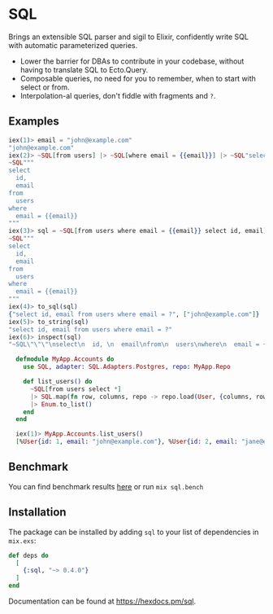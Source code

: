 <!--
# SPDX-License-Identifier: Apache-2.0
# SPDX-FileCopyrightText: 2025 DBVisor
-->

# SQL

<!-- MDOC !-->

Brings an extensible SQL parser and sigil to Elixir, confidently write SQL with automatic parameterized queries.

- Lower the barrier for DBAs to contribute in your codebase, without having to translate SQL to Ecto.Query.
- Composable queries, no need for you to remember, when to start with select or from.
- Interpolation-al queries, don't fiddle with fragments and `?`.

## Examples

```elixir
iex(1)> email = "john@example.com"
"john@example.com"
iex(2)> ~SQL[from users] |> ~SQL[where email = {{email}}] |> ~SQL"select id, email"
~SQL"""
select
  id,
  email
from
  users
where
  email = {{email}}
"""
iex(3)> sql = ~SQL[from users where email = {{email}} select id, email]
~SQL"""
select
  id,
  email
from
  users
where
  email = {{email}}
"""
iex(4)> to_sql(sql)
{"select id, email from users where email = ?", ["john@example.com"]}
iex(5)> to_string(sql)
"select id, email from users where email = ?"
iex(6)> inspect(sql)
"~SQL\"\"\"\nselect\n  id, \n  email\nfrom\n  users\nwhere\n  email = {{email}}\n\"\"\""
```

```elixir
  defmodule MyApp.Accounts do
    use SQL, adapter: SQL.Adapters.Postgres, repo: MyApp.Repo

    def list_users() do
      ~SQL[from users select *]
      |> SQL.map(fn row, columns, repo -> repo.load(User, {columns, row}) end)
      |> Enum.to_list()
    end
  end

  iex(1)> MyApp.Accounts.list_users()
  [%User{id: 1, email: "john@example.com"}, %User{id: 2, email: "jane@example.com"}]
```

## Benchmark
You can find benchmark results [here](https://github.com/elixir-dbvisor/sql/benchmarks) or run `mix sql.bench`

## Installation

The package can be installed by adding `sql` to your list of dependencies in `mix.exs`:

```elixir
def deps do
  [
    {:sql, "~> 0.4.0"}
  ]
end
```

Documentation can be found at <https://hexdocs.pm/sql>.
